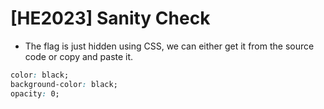 # [HE2023] Sanity Check

- The flag is just hidden using CSS, we can either get it from the source code or copy and paste it.

```css
color: black;
background-color: black;
opacity: 0;
```
